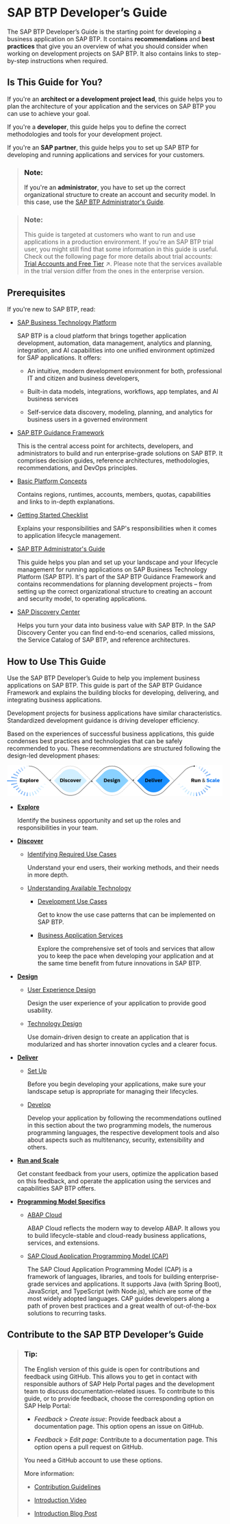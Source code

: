 <!-- loioba26ec41130d4835aef2265ad3d3704e -->

# SAP BTP Developer’s Guide

The SAP BTP Developer’s Guide is the starting point for developing a business application on SAP BTP. It contains **recommendations** and **best practices** that give you an overview of what you should consider when working on development projects on SAP BTP. It also contains links to step-by-step instructions when required.



<a name="loioba26ec41130d4835aef2265ad3d3704e__section_s1p_yzv_rcc"/>

## Is This Guide for You?

If you're an **architect or a development project lead**, this guide helps you to plan the architecture of your application and the services on SAP BTP you can use to achieve your goal.

If you're a **developer**, this guide helps you to define the correct methodologies and tools for your development project.

If you're an **SAP partner**, this guide helps you to set up SAP BTP for developing and running applications and services for your customers.

> ### Note:  
> If you're an **administrator**, you have to set up the correct organizational structure to create an account and security model. In this case, use the [SAP BTP Administrator's Guide](https://help.sap.com/docs/btp/best-practices/best-practices-for-sap-btp?version=Cloud).

> ### Note:  
> This guide is targeted at customers who want to run and use applications in a production environment. If you're an SAP BTP trial user, you might still find that some information in this guide is useful. Check out the following page for more details about trial accounts: [Trial Accounts and Free Tier](https://help.sap.com/viewer/65de2977205c403bbc107264b8eccf4b/Validation/en-US/046f127f2a614438b616ccfc575fdb16.html "Explore the different options for trying out SAP BTP.") :arrow_upper_right:. Please note that the services available in the trial version differ from the ones in the enterprise version.



<a name="loioba26ec41130d4835aef2265ad3d3704e__section_vlt_r4f_xcc"/>

## Prerequisites

If you're new to SAP BTP, read:

-   [SAP Business Technology Platform](https://www.sap.com/products/technology-platform/what-is-sap-business-technology-platform.html)

    SAP BTP is a cloud platform that brings together application development, automation, data management, analytics and planning, integration, and AI capabilities into one unified environment optimized for SAP applications. It offers:

    -   An intuitive, modern development environment for both, professional IT and citizen and business developers,

    -   Built-in data models, integrations, workflows, app templates, and AI business services

    -   Self-service data discovery, modeling, planning, and analytics for business users in a governed environment


-   [SAP BTP Guidance Framework](https://help.sap.com/docs/sap-btp-guidance-framework/guidance-framework/what-is-sap-btp-guidance-framework)

    This is the central access point for architects, developers, and administrators to build and run enterprise-grade solutions on SAP BTP. It comprises decision guides, reference architectures, methodologies, recommendations, and DevOps principles.

-   [Basic Platform Concepts](https://help.sap.com/docs/btp/sap-business-technology-platform/btp-basic-platform-concepts?version=Cloud)

    Contains regions, runtimes, accounts, members, quotas, capabilities and links to in-depth explanations.

-   [Getting Started Checklist](https://help.sap.com/docs/BTP/df50977d8bfa4c9a8a063ddb37113c43/cbd76632d8aa4cb7bbf175d7607db463.html?locale=en-US&state=PRODUCTION&version=Cloud)

    Explains your responsibilities and SAP's responsibilities when it comes to application lifecycle management.

-   [SAP BTP Administrator's Guide](https://help.sap.com/docs/btp/best-practices/best-practices-for-sap-btp?version=Cloud)

    This guide helps you plan and set up your landscape and your lifecycle management for running applications on SAP Business Technology Platform \(SAP BTP\). It's part of the SAP BTP Guidance Framework and contains recommendations for planning development projects – from setting up the correct organizational structure to creating an account and security model, to operating applications.

-   [SAP Discovery Center](https://discovery-center.cloud.sap/index.html)

    Helps you turn your data into business value with SAP BTP. In the SAP Discovery Center you can find end-to-end scenarios, called missions, the Service Catalog of SAP BTP, and reference architectures.




<a name="loioba26ec41130d4835aef2265ad3d3704e__section_tf1_xml_s2b"/>

## How to Use This Guide

Use the SAP BTP Developer’s Guide to help you implement business applications on SAP BTP. This guide is part of the SAP BTP Guidance Framework and explains the building blocks for developing, delivering, and integrating business applications.

Development projects for business applications have similar characteristics. Standardized development guidance is driving developer efficiency.

Based on the experiences of successful business applications, this guide condenses best practices and technologies that can be safely recommended to you. These recommendations are structured following the design-led development phases:

![A horizontal process diagram showing "Discover," "Design," and "Deliver" stages represented by blue-toned shapes, with radiating blue dot patterns on either side, leading towards "Scale" on the right.](images/Development_Process_in_the_SAP_BTP_Developer_s_Guide_f52c607.png)

-   **[Explore](explore-03139be.md)**

    Identify the business opportunity and set up the roles and responsibilities in your team.

-   **[Discover](discover-7eae382.md)**

    -   [Identifying Required Use Cases](identifying-required-use-cases-98e01cf.md)

        Understand your end users, their working methods, and their needs in more depth.

    -   [Understanding Available Technology](understanding-available-technology-c1f21a4.md#loioc1f21a47f38b467997436c13fe773513)

        -   [Development Use Cases](understanding-available-technology-c1f21a4.md#loio4efd0bc86ade42c28bf4c4c8dbc4451b)

            Get to know the use case patterns that can be implemented on SAP BTP.

        -   [Business Application Services](understanding-available-technology-c1f21a4.md#loiof3641a5635504edab2c6bb84fa86a42a)

            Explore the comprehensive set of tools and services that allow you to keep the pace when developing your application and at the same time benefit from future innovations in SAP BTP.



-   **[Design](design-6bb7339.md)**

    -   [User Experience Design](user-experience-design-323bd93.md)

        Design the user experience of your application to provide good usability.

    -   [Technology Design](technology-design-a5b8129.md)

        Use domain-driven design to create an application that is modularized and has shorter innovation cycles and a clearer focus.


-   **[Deliver](deliver-3efbd5b.md)**

    -   [Set Up](set-up-3b774f8.md)

        Before you begin developing your applications, make sure your landscape setup is appropriate for managing their lifecycles.

    -   [Develop](develop-and-build/develop-7e30686.md)

        Develop your application by following the recommendations outlined in this section about the two programming models, the numerous programming languages, the respective development tools and also about aspects such as multitenancy, security, extensibility and others.


-   **[Run and Scale](run-and-scale-fcb51b5.md)**

    Get constant feedback from your users, optimize the application based on this feedback, and operate the application using the services and capabilities SAP BTP offers.

-   **[Programming Model Specifics](programming-model-specifics-cc37b7a.md)**

    -   [ABAP Cloud](abap-cloud-9aaaf65.md)

        ABAP Cloud reflects the modern way to develop ABAP. It allows you to build lifecycle-stable and cloud-ready business applications, services, and extensions.

    -   [SAP Cloud Application Programming Model \(CAP\)](sap-cloud-application-programming-model-cap-696ec23.md)

        The SAP Cloud Application Programming Model \(CAP\) is a framework of languages, libraries, and tools for building enterprise-grade services and applications. It supports Java \(with Spring Boot\), JavaScript, and TypeScript \(with Node.js\), which are some of the most widely adopted languages. CAP guides developers along a path of proven best practices and a great wealth of out-of-the-box solutions to recurring tasks.





<a name="loioba26ec41130d4835aef2265ad3d3704e__section_mfx_qws_zxb"/>

## Contribute to the SAP BTP Developer’s Guide

> ### Tip:  
> The English version of this guide is open for contributions and feedback using GitHub. This allows you to get in contact with responsible authors of SAP Help Portal pages and the development team to discuss documentation-related issues. To contribute to this guide, or to provide feedback, choose the corresponding option on SAP Help Portal:
> 
> -   *Feedback* \> *Create issue*: Provide feedback about a documentation page. This option opens an issue on GitHub.
> 
> -   *Feedback* \> *Edit page*: Contribute to a documentation page. This option opens a pull request on GitHub.
> 
> 
> You need a GitHub account to use these options.
> 
> More information:
> 
> -   [Contribution Guidelines](https://help.sap.com/docs/open-documentation-initiative/contribution-guidelines/readme.html)
> 
> -   [Introduction Video](https://www.youtube.com/watch?v=WJ0oarMlVW4)
> 
> -   [Introduction Blog Post](https://blogs.sap.com/2021/11/29/sap-btp-documentation-goes-github-new-collaboration-process/)